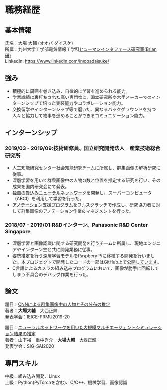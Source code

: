 # 職務経歴

## 基本情報
氏名：大場 大輔 (オオバ ダイスケ)  
所属：九州大学工学部電気情報工学科[ヒューマンインタフェース研究室(Brian研)](https://human.ait.kyushu-u.ac.jp/members.html)  
LinkedIn: https://www.linkedin.com/in/obadaisuke/  

## 強み
- 積極的に周囲を巻き込み、自律的に学習を進められる能力。
- 学業成績に裏打ちされた高い専門性と、国立研究所や大手メーカーでのインターンシップで培った実装能力やコラボレーション能力。
- 交換留学やインターンシップ等で磨いた、異なるバックグラウンドを持つ人々と協力して物事を進めることができるコミュニケーション能力。

## インターンシップ
### 2019/03 - 2019/09:技術研修員、国立研究開発法人　産業技術総合研究所
- 人工知能研究センター社会知能研究チームに所属し、群集画像の解析研究に従事。
- 深層学習を用いて群衆画像中の人物の数と位置を推定する研究を行い、その成果を国内研究会にて発表。
- [独自の畳込みニューラルネットワーク](https://github.com/ba-san/Crowd-Analysis-with-CNN)を開発し、スーパーコンピュータ（ABCI）を利用して学習を行った。
- [アノテーション支援プログラム](https://github.com/ba-san/Count-Annotator2)をフルスクラッチで作成し、研究協力者に対して群集画像のアノテーション作業のマネジメントを行った。

### 2018/07 - 2019/01:R&Dインターン、Panasonic R&D Center Singapore
- 深層学習と画像認識に関する研究開発を行うチームに所属し、現地エンジニアやインターン生と共に開発業務に従事。
- 姿勢推定を行う深層学習モデルをRaspbery Piに移植する開発を行いました。本プロジェクトで開発したコードの一部はGitHub上で[公開しています](https://github.com/savageyusuff/MobilePose-Pi)。
- C言語によるカメラの組み込みプログラムにおいて、画像が勝手に回転してしまう不具合のデバッグ作業を行った。

## 論文
題目：[CNNによる群集画像中の人物とその分布の推定](https://www.ieice.org/ken/paper/20190904a1ph/)  
著者：**大場大輔**　大西正輝  
発表学会：IEICE-PRMU2019-20  

題目：[ニューラルネットワークを用いた大規模マルチエージェントシミュレーション結果の推定](https://jsai.ixsq.nii.ac.jp/ej/index.php?active_action=repository_view_main_item_detail&page_id=13&block_id=23&item_id=11047&item_no=1)  
著者：山下裕　重中秀介　**大場大輔**　大西正輝  
発表学会：SIG-SAI2020  

## 専門スキル
中級：組み込み開発、Linux  
上級：Python(PyTorchを含む)、C/C++、機械学習、画像認識  
